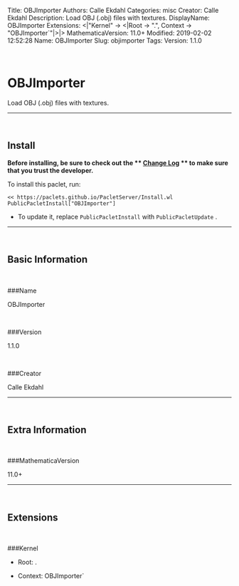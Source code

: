 Title: OBJImporter
Authors: Calle Ekdahl
Categories: misc
Creator: Calle Ekdahl
Description: Load OBJ (.obj) files with textures.
DisplayName: OBJImporter
Extensions: <|"Kernel" -> <|Root -> ".", Context -> "OBJImporter`"|>|>
MathematicaVersion: 11.0+
Modified: 2019-02-02 12:52:28
Name: OBJImporter
Slug: objimporter
Tags: 
Version: 1.1.0

<a id="objimporter" class="Section" style="width:0;height:0;margin:0;padding:0;">&zwnj;</a>

# OBJImporter

Load OBJ (.obj) files with textures.

---

<a id="install" class="Subsection" style="width:0;height:0;margin:0;padding:0;">&zwnj;</a>

## Install

**Before installing, be sure to check out the ** **[Change Log](https://paclets.github.io/PacletServer/pages/log.html)** ** to make sure that you trust the developer.**

To install this paclet, run:

    << https://paclets.github.io/PacletServer/Install.wl
    PublicPacletInstall["OBJImporter"]

*  To update it, replace  `PublicPacletInstall` with  `PublicPacletUpdate` . 

---

<a id="basicinformation" class="Subsection" style="width:0;height:0;margin:0;padding:0;">&zwnj;</a>

## Basic Information

<a id="name" class="Subsubsection" style="width:0;height:0;margin:0;padding:0;">&zwnj;</a>

###Name

OBJImporter

<a id="version" class="Subsubsection" style="width:0;height:0;margin:0;padding:0;">&zwnj;</a>

###Version

1.1.0

<a id="creator" class="Subsubsection" style="width:0;height:0;margin:0;padding:0;">&zwnj;</a>

###Creator

Calle Ekdahl

---

<a id="extrainformation" class="Subsection" style="width:0;height:0;margin:0;padding:0;">&zwnj;</a>

## Extra Information

<a id="mathematicaversion" class="Subsubsection" style="width:0;height:0;margin:0;padding:0;">&zwnj;</a>

###MathematicaVersion

11.0+

---

<a id="extensions" class="Subsection" style="width:0;height:0;margin:0;padding:0;">&zwnj;</a>

## Extensions

<a id="kernel" class="Subsubsection" style="width:0;height:0;margin:0;padding:0;">&zwnj;</a>

###Kernel

*  Root: .

*  Context: OBJImporter`